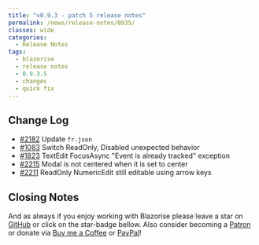 ```yaml
---
title: "v0.9.3 - patch 5 release notes"
permalink: /news/release-notes/0935/
classes: wide
categories:
  - Release Notes
tags:
  - blazorise
  - release notes
  - 0.9.3.5
  - changes
  - quick fix
---
```


## Change Log

- [#2182](https://github.com/stsrki/Blazorise/issues/2182) Update `fr.json`
- [#1083](https://github.com/stsrki/Blazorise/issues/1083) Switch ReadOnly, Disabled unexpected behavior
- [#1823](https://github.com/stsrki/Blazorise/issues/1823) TextEdit FocusAsync "Event is already tracked" exception
- [#2215](https://github.com/stsrki/Blazorise/issues/2215) Modal is not centered when it is set to center
- [#2211](https://github.com/stsrki/Blazorise/issues/2211) ReadOnly NumericEdit still editable using arrow keys

## Closing Notes

And as always if you enjoy working with Blazorise please leave a star on [GitHub](https://github.com/stsrki/Blazorise) or click on the star-badge bellow. Also consider becoming a [Patron](https://www.patreon.com/mladenmacanovic) or donate via [Buy me a Coffee](https://www.buymeacoffee.com/mladenmacanovic) or [PayPal](https://www.paypal.me/mladenmacanovic)!